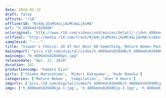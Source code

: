 ```yaml
---
date: 2019-01-13
draft: false
affsite: "r18"
afflinkr18: "NjA4LjEuMS4xLjAuMC4wLjAuMA"
url: "h_480kmds020406"
urloriginal: "http://www.r18.com/videos/vod/movies/detail/-/id=h_480kmds020406"
urlfinal: "http://media.r18.com/track/NjA4LjEuMS4xLjAuMC4wLjAuMA/videos/vod/movies/detail/-/id=h_480kmds020406"
samplevid: "----"
title: "Viewer's Choice: 20 Of Our Best 60-Something, Mature Women Pensioners 240 Minutes"
mainimgurl: "pics.r18.com/digital/video/h_480kmds020406/h_480kmds020406ps.jpg"
mainimgs: "h_480kmds020406ps.jpg"
releasedate: "Apr. 27, 2018"
duration: 241
productioncomp: "Kamata Eizo"
girls: ['Chieko Natsushimo', 'Midori Katayama', 'Kudo Rumiko']
categories: ['Mature Woman', 'Compilation', 'Over 4 Hours']
imgurls: ['pics.r18.com/digital/video/h_480kmds020406/h_480kmds020406jp-1.jpg', 'pics.r18.com/digital/video/h_480kmds020406/h_480kmds020406jp-2.jpg', 'pics.r18.com/digital/video/h_480kmds020406/h_480kmds020406jp-3.jpg', 'pics.r18.com/digital/video/h_480kmds020406/h_480kmds020406jp-4.jpg', 'pics.r18.com/digital/video/h_480kmds020406/h_480kmds020406jp-5.jpg', 'pics.r18.com/digital/video/h_480kmds020406/h_480kmds020406jp-6.jpg', 'pics.r18.com/digital/video/h_480kmds020406/h_480kmds020406jp-7.jpg', 'pics.r18.com/digital/video/h_480kmds020406/h_480kmds020406jp-8.jpg', 'pics.r18.com/digital/video/h_480kmds020406/h_480kmds020406jp-9.jpg', 'pics.r18.com/digital/video/h_480kmds020406/h_480kmds020406jp-10.jpg', 'pics.r18.com/digital/video/h_480kmds020406/h_480kmds020406jp-11.jpg', 'pics.r18.com/digital/video/h_480kmds020406/h_480kmds020406jp-12.jpg', 'pics.r18.com/digital/video/h_480kmds020406/h_480kmds020406jp-13.jpg', 'pics.r18.com/digital/video/h_480kmds020406/h_480kmds020406jp-14.jpg', 'pics.r18.com/digital/video/h_480kmds020406/h_480kmds020406jp-15.jpg', 'pics.r18.com/digital/video/h_480kmds020406/h_480kmds020406jp-16.jpg', 'pics.r18.com/digital/video/h_480kmds020406/h_480kmds020406jp-17.jpg', 'pics.r18.com/digital/video/h_480kmds020406/h_480kmds020406jp-18.jpg', 'pics.r18.com/digital/video/h_480kmds020406/h_480kmds020406jp-19.jpg', 'pics.r18.com/digital/video/h_480kmds020406/h_480kmds020406jp-20.jpg']
imgs: ['h_480kmds020406jp-1.jpg', 'h_480kmds020406jp-2.jpg', 'h_480kmds020406jp-3.jpg', 'h_480kmds020406jp-4.jpg', 'h_480kmds020406jp-5.jpg', 'h_480kmds020406jp-6.jpg', 'h_480kmds020406jp-7.jpg', 'h_480kmds020406jp-8.jpg', 'h_480kmds020406jp-9.jpg', 'h_480kmds020406jp-10.jpg', 'h_480kmds020406jp-11.jpg', 'h_480kmds020406jp-12.jpg', 'h_480kmds020406jp-13.jpg', 'h_480kmds020406jp-14.jpg', 'h_480kmds020406jp-15.jpg', 'h_480kmds020406jp-16.jpg', 'h_480kmds020406jp-17.jpg', 'h_480kmds020406jp-18.jpg', 'h_480kmds020406jp-19.jpg', 'h_480kmds020406jp-20.jpg']
---
```

